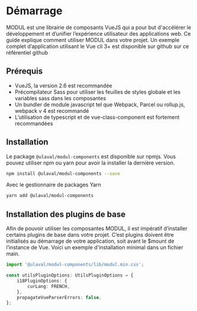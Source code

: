 # Démarrage

MODUL est une librairie de composants VueJS qui a pour but d'accélérer le développement et d’unifier l’expérience utilisateur des applications web. Ce guide explique comment utiliser MODUL dans votre projet. Un exemple complet d’application utilisant le Vue cli 3+ est disponible sur github <m-link mode="link" target="_blank" url="https://github.com/ulaval/modul-typescript-template">sur ce référentiel github</m-link>

## Prérequis

- VueJS, la version 2.6 est recommandée
- Précompilateur Sass pour utiliser les feuilles de styles globale et les variables sass dans les composantes
- Un bundler de module javascript tel que Webpack, Parcel ou rollup.js, webpack v 4 est recommandé
- L’utilisation de typescript et de vue-class-component est fortement recommandées

## Installation

Le package `@ulaval/modul-components` est disponible sur <m-link mode="link" target="_blank" url="https://www.npmjs.com/package/@ulaval/modul-components">npmjs</m-link>. Vous pouvez utiliser npm ou yarn pour avoir la installer la dernière version.


```bash
npm install @ulaval/modul-components --save
```


Avec le gestionnaire de packages Yarn

```bash
yarn add @ulaval/modul-components
```

## Installation des plugins de base

Afin de pouvoir utiliser les composantes MODUL, il est impératif d’installer certains plugins de base dans votre projet. C’est plugins doivent être initialisés au démarrage de votre application, soit avant le $mount de l’instance de Vue. Voici un exemple d'installation minimal dans un fichier main.


```typescript
import '@ulaval/modul-components/lib/modul.min.css';

const utilsPluginOptions: UtilsPluginOptions = {
    i18PluginOptions: {
        curLang: FRENCH,
    },
    propagateVueParserErrors: false,
};
```

